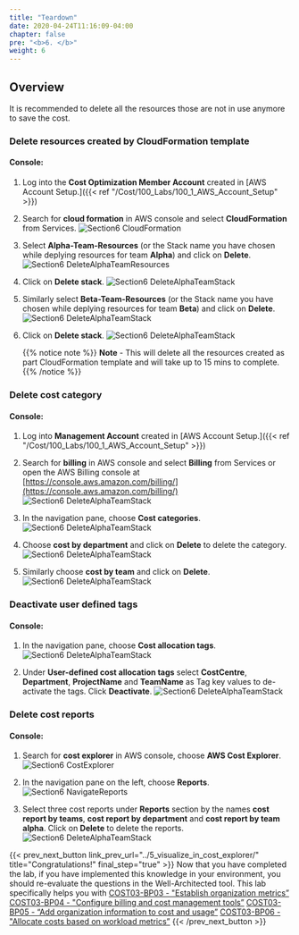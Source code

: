```yaml
---
title: "Teardown"
date: 2020-04-24T11:16:09-04:00
chapter: false
pre: "<b>6. </b>"
weight: 6
---
```


## Overview

It is recommended to delete all the resources those are not in use
anymore to save the cost.

### Delete resources created by CloudFormation template

#### Console:

1. Log into the **Cost Optimization Member Account** created in [AWS Account Setup.]({{< ref "/Cost/100_Labs/100_1_AWS_Account_Setup" >}}) 

2. Search for **cloud formation** in AWS console and select **CloudFormation** from Services.
   ![Section6 CloudFormation](/Cost/200_Cost_Category/Images/section6/cloudFormationService.png)

3. Select **Alpha-Team-Resources** (or the Stack name you have chosen while deplying resources for team **Alpha**) and click on **Delete**.
    ![Section6 DeleteAlphaTeamResources](/Cost/200_Cost_Category/Images/section6/selectStackTeamAlpha.png)

4. Click on **Delete stack**.
    ![Section6 DeleteAlphaTeamStack](/Cost/200_Cost_Category/Images/section6/deleteStackTeamAlpha.png)

5. Similarly select **Beta-Team-Resources** (or the Stack name you have chosen while deplying resources for team **Beta**) and click on **Delete**.
   ![Section6 DeleteAlphaTeamStack](/Cost/200_Cost_Category/Images/section6/selectStackTeamBeta.png)

6. Click on **Delete stack**.
 ![Section6 DeleteAlphaTeamStack](/Cost/200_Cost_Category/Images/section6/deleteStackTeamBeta.png)

   {{% notice note %}}
   **Note** - This will delete all the resources created as part CloudFormation template
   and will take up to 15 mins to complete.
   {{% /notice %}}


### Delete cost category

#### Console:

1. Log into **Management Account** created in [AWS Account Setup.]({{< ref "/Cost/100_Labs/100_1_AWS_Account_Setup" >}})

2. Search for **billing** in AWS console and select **Billing** from Services or open the AWS Billing console at
   [https://console.aws.amazon.com/billing/](https://console.aws.amazon.com/billing/)
 ![Section6 DeleteAlphaTeamStack](/Cost/200_Cost_Category/Images/section6/billingService.png)

3. In the navigation pane, choose **Cost categories**.
 ![Section6 DeleteAlphaTeamStack](/Cost/200_Cost_Category/Images/section6/costCategoriesFeature.png)

4. Choose **cost by department** and click on **Delete** to delete the category.
 ![Section6 DeleteAlphaTeamStack](/Cost/200_Cost_Category/Images/section6/deleteCostCategoriesDept.png)

5. Similarly choose **cost by team** and click on **Delete**.
 ![Section6 DeleteAlphaTeamStack](/Cost/200_Cost_Category/Images/section6/deleteCostCategoriesTeam.png)

### Deactivate user defined tags

#### Console:

1. In the navigation pane, choose **Cost allocation tags**.
 ![Section6 DeleteAlphaTeamStack](/Cost/200_Cost_Category/Images/section6/costAllocationTagsService.png)

2. Under **User-defined cost allocation tags** select **CostCentre**,
    **Department**, **ProjectName** and **TeamName** as Tag key values to de-activate the tags. Click **Deactivate**.
 ![Section6 DeleteAlphaTeamStack](/Cost/200_Cost_Category/Images/section6/costAllocationTagDeactivate.png)

### Delete cost reports

#### Console:

1. Search for **cost explorer** in AWS console, choose **AWS Cost Explorer**.
 ![Section6 CostExplorer](/Cost/200_Cost_Category/Images/section6/costExplorerService.png)

2. In the navigation pane on the left, choose **Reports**.
   ![Section6 NavigateReports](/Cost/200_Cost_Category/Images/section6/reportsFeature.png)

3. Select three cost reports under **Reports** section by the names **cost report by teams**, **cost report by department** and **cost report by team alpha**. Click on **Delete** to delete the reports.
 ![Section6 DeleteAlphaTeamStack](/Cost/200_Cost_Category/Images/section6/deleteCostReport.png)


{{< prev_next_button link_prev_url="../5_visualize_in_cost_explorer/"  title="Congratulations!" final_step="true" >}}
Now that you have completed the lab, if you have implemented this knowledge in your environment,
you should re-evaluate the questions in the Well-Architected tool. This lab specifically helps you with
[COST03-BP03 - "Establish organization metrics”](https://docs.aws.amazon.com/wellarchitected/latest/cost-optimization-pillar/cost_monitor_usage_define_kpi.html)
[COST03-BP04 - "Configure billing and cost management tools”](https://docs.aws.amazon.com/wellarchitected/latest/cost-optimization-pillar/cost_monitor_usage_config_tools.html)
[COST03-BP05 - “Add organization information to cost and usage”](https://docs.aws.amazon.com/wellarchitected/latest/framework/cost_monitor_usage_org_information.html)
[COST03-BP06 - "Allocate costs based on workload metrics”](https://docs.aws.amazon.com/wellarchitected/latest/cost-optimization-pillar/cost_monitor_usage_allocate_outcome.html)
{{< /prev_next_button >}}


